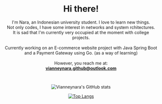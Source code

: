 <h1 align="center">Hi there!</h1>

<div align="center">
  
I'm Nara, an Indonesian university student. I love to learn new things.<br>
Not only codes, I have some interest in networks and system rchitectures.<br>
It is sad that I'm currently very occupied at the moment with college projects.<br><br>
Currently working on an E-commerce website project with Java Spring Boot<br>
and a Payment Gateway using Go. (as a way of learning)<br><br>
However, you reach me at:<br>
<a href="mailto:vianneynara.github@outlook.com"><b>vianneynara.github@outlook.com</b></a>

</div>

<br>

<div align="center">
  
![Vianneynara's GitHub stats](https://github-readme-stats.vercel.app/api?username=vianneynara&show_icons=true&theme=onedark&rank_icon=github&card_width=450)
</div>


<div align="center">
  
[![Top Langs](https://github-readme-stats.vercel.app/api/top-langs/?username=vianneynara&layout=compact&langs_count=6&theme=onedark&card_width=450)](https://github.com/anuraghazra/github-readme-stats)

</div>
